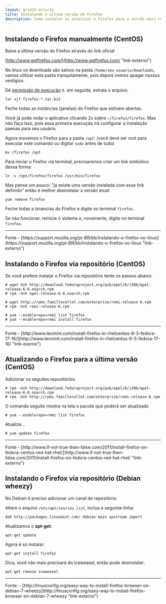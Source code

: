 ```yaml
---
layout: grid12-article
title: Instalando o última versão do Firefox
description: Como instalar ou atualizar o Firefox para a versão mais recente
---
```



Instalando o Firefox manualmente (CentOS)
---

Baixe a última versão do Firefox através do link oficial

[http://www.getfirefox.com/](http://www.getfirefox.com/ "link-externo")

No linux os downloads são salvos na pasta `/home/seu-usuario/Downloads`, vamos
utilizar esta pasta tranquilamente, pois depois iremos apagar nossos vestígios.

Dê [permissão de execução](../como-dar-permissao-de-execucao) e. em seguida, extraia o arquivo:

    tar xjf firefox-*.tar.bz2

Feche todas as instâncias (janelas) do Firefox que estivem abertas.

Você já pode rodar o aplicativo clicando 2x sobre `~/firefox/firefox`. Mas não faça isso, pois essa primeira execução 
irá configurar a instalação paenas para seu usuário.

Agora movemos o Firefox para a pasta `/opt`:
(você deve ser root para executar este comando ou digitar `sudo` antes de tudo)

    mv /firefox /opt

Para iniciar o Firefox via terminal, precisaremos criar um link simbólico dessa forma:

    ln -s /opt/firefox/firefox /usr/bin/firefox

Mas pense um pouco: "já existe uma versão instalada com esse link definido" então é melhor desinstalar a versão atual:

    yum remove firefox

Feche todas a isnancias do Firefox e digite no terminal `firefox`.

Se não funcionar, reinicie o sistema e, novamente, digite no terminal `firefox`.

<hr>
Fonte
- [https://support.mozilla.org/pt-BR/kb/instalando-o-firefox-no-linux](https://support.mozilla.org/pt-BR/kb/instalando-o-firefox-no-linux "link-externo")




Instalando o Firefox via repositório (CentOS)
---

Se você prefere instalar o Firefox via repositório tente os passos abaixo:

    # wget Uvh http://download.fedoraproject.org/pub/epel/6/i386/epel-release-6-8.noarch.rpm
    # rpm -Uvh epel-release-6-8.noarch.rpm

    # wget http://rpms.famillecollet.com/enterprise/remi-release-6.rpm
    # rpm -Uvh remi-release-6.rpm

    # yum --enablerepo=remi list firefox
    # yum --enablerepo=remi install firefox

<hr>
Fonte
- [http://www.tecmint.com/install-firefox-in-rhelcentos-6-3-fedora-17-16/](http://www.tecmint.com/install-firefox-in-rhelcentos-6-3-fedora-17-16/ "link-exerno")



Atualizando o Firefox para a última versão (CentOS)
---

Adicionar os seguites repositórios:

    # rpm -Uvh http://download.fedoraproject.org/pub/epel/6/i386/epel-release-6-8.noarch.rpm
    # rpm -Uvh http://rpms.famillecollet.com/enterprise/remi-release-6.rpm

O comando seguite mostra na tela o pacote que poderá ser atualizado

    # yum --enablerepo=remi list firefox


Atualize...

    # yum update firefox


<hr>
Fonte
- [http://www.if-not-true-then-false.com/2011/install-firefox-on-fedora-centos-red-hat-rhel/](http://www.if-not-true-then-false.com/2011/install-firefox-on-fedora-centos-red-hat-rhel/ "link-externo")




Instalando o Firefox via repositório (Debian wheezy)
---

No Debian é preciso adicionar um canal de repositório:

Altere o arquivo `/etc/apt/sources.list`, inclua a seguinte linha:

    deb http://packages.linuxmint.com/ debian main upstream import

Atualizamos o __apt-get__:

    apt-get update

Agora é só instalar:

    apt-get install firefoz

Dica, você não mais precisará do iceweasel, então pode desinstalar:

    apt-get remove iceweasel 

<hr>
Fonte:
- [http://linuxconfig.org/easy-way-to-install-firefox-browser-on-debian-7-wheezy](http://linuxconfig.org/easy-way-to-install-firefox-browser-on-debian-7-wheezy "link-externo")



